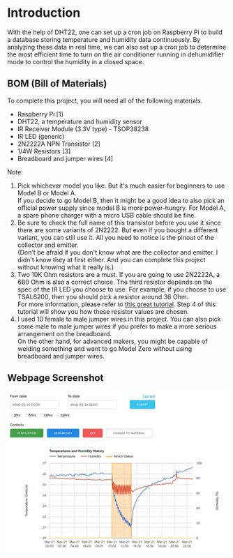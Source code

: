 # Introduction

With the help of DHT22, one can set up a cron job on Raspberry Pi to build a database storing temperature and humidity data continuously. By analyzing these data in real time, we can also set up a cron job to determine the most efficient time to turn on the air conditioner running in dehumidifier mode to control the humidity in a closed space.

## BOM (Bill of Materials)

To complete this project, you will need all of the following materials.

- Raspberry Pi [1]
- DHT22, a temperature and humidity sensor
- IR Receiver Module (3.3V type) - TSOP38238
- IR LED (generic)
- 2N2222A NPN Transistor [2]
- 1/4W Resistors [3]
- Breadboard and jumper wires [4]

Note:

1. Pick whichever model you like. But it's much easier for beginners to use Model B or Model A.  
If you decide to go Model B, then it might be a good idea to also pick an official power supply since model B is more power-hungry. For Model A, a spare phone charger with a micro USB cable should be fine.
2. Be sure to check the full name of this transistor before you use it since there are some variants of 2N2222. But even if you bought a different variant, you can still use it. All you need to notice is the pinout of the collector and emitter.  
(Don't be afraid if you don't know what are the collector and emitter. I didn't know they at first either. And you can complete this project without knowing what it really is.)
3. Two 10K Ohm resistors are a must. If you are going to use 2N2222A, a 680 Ohm is also a correct choice. The third resistor depends on the spec of the IR LED you choose to use. For example, if you choose to use TSAL6200, then you should pick a resistor around 36 Ohm.  
For more information, please refer to [this great tutorial](https://www.instructables.com/id/Raspberry-Pi-Zero-Universal-Remote/ "Raspberry Pi Zero Universal Remote: 27 Steps (with Pictures)"). Step 4 of this tutorial will show you how these resistor values are chosen.
4. I used 10 female to male jumper wires in this project. You can also pick some male to male jumper wires if you prefer to make a more serious arrangement on the breadboard.  
On the other hand, for advanced makers, you might be capable of welding something and want to go Model Zero without using breadboard and jumper wires.

## Webpage Screenshot

![Webpage Screenshot](/Webpage_Screenshot.jpg?raw=true "Webpage Screenshot")